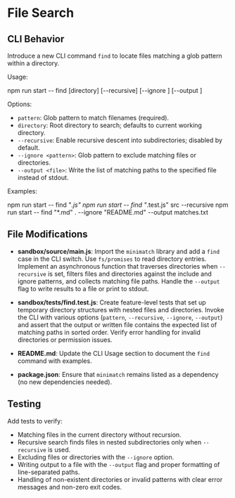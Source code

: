 # File Search

## CLI Behavior

Introduce a new CLI command `find` to locate files matching a glob pattern within a directory.

Usage:

npm run start -- find <pattern> [directory] [--recursive] [--ignore <pattern>] [--output <file>]

Options:
- `pattern`: Glob pattern to match filenames (required).
- `directory`: Root directory to search; defaults to current working directory.
- `--recursive`: Enable recursive descent into subdirectories; disabled by default.
- `--ignore <pattern>`: Glob pattern to exclude matching files or directories.
- `--output <file>`: Write the list of matching paths to the specified file instead of stdout.

Examples:

npm run start -- find "*.js"
npm run start -- find "*.test.js" src --recursive
npm run start -- find "*.md" . --ignore "README.md" --output matches.txt

## File Modifications

- **sandbox/source/main.js**: Import the `minimatch` library and add a `find` case in the CLI switch. Use `fs/promises` to read directory entries. Implement an asynchronous function that traverses directories when `--recursive` is set, filters files and directories against the include and ignore patterns, and collects matching file paths. Handle the `--output` flag to write results to a file or print to stdout.

- **sandbox/tests/find.test.js**: Create feature-level tests that set up temporary directory structures with nested files and directories. Invoke the CLI with various options (`pattern`, `--recursive`, `--ignore`, `--output`) and assert that the output or written file contains the expected list of matching paths in sorted order. Verify error handling for invalid directories or permission issues.

- **README.md**: Update the CLI Usage section to document the `find` command with examples.

- **package.json**: Ensure that `minimatch` remains listed as a dependency (no new dependencies needed).

## Testing

Add tests to verify:

- Matching files in the current directory without recursion.
- Recursive search finds files in nested subdirectories only when `--recursive` is used.
- Excluding files or directories with the `--ignore` option.
- Writing output to a file with the `--output` flag and proper formatting of line-separated paths.
- Handling of non-existent directories or invalid patterns with clear error messages and non-zero exit codes.